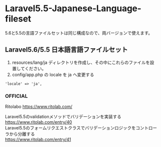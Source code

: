 # Laravel5.5-Japanese-Language-fileset
5.6と5.5の言語ファイルセットは同じ構成なので、両バージョンで使えます。
## Laravel5.6/5.5 日本語言語ファイルセット
1. resources/lang/ja ディレクトリを作成し、その中にこれらのファイルを設置してください。  
2. config/app.php の locale を ja へ変更する
```
'locale' => 'ja',
```

### OFFICIAL
Ritolabo https://www.ritolab.com/

Laravel5.5のvalidationメソッドでバリデーションを実装する  
https://www.ritolab.com/entry/40  
Laravel5.5のフォームリクエストクラスでバリデーションロジックをコントローラから分離する  
https://www.ritolab.com/entry/41
